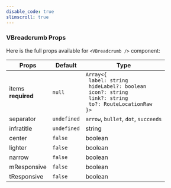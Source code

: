 ```yaml
---
disable_code: true
slimscroll: true
---
```


### VBreadcrumb Props

Here is the full props available for `<VBreadcrumb />` component:

| Props                  | Default                                       | Type                                                                                                                                                                    |
| ---------------------- | --------------------------------------------- | ----------------------------------------------------------------------------------------------------------------------------------------------------------------------- |
| items<br/>**required** | <span class="is-null">`null`</span>           | <span class="is-array">`Array<{`<br/>` label: string`<br/>` hideLabel?: boolean`<br/>` icon?: string`<br/>` link?: string`<br/>` to?: RouteLocationRaw`<br/>`}>`</span> |
| separator              | <span class="is-undefined">`undefined`</span> | `arrow`, `bullet`, `dot`, `succeeds`                                                                                                                                    |
| infratitle             | <span class="is-undefined">`undefined`</span> | string                                                                                                                                                                  |
| center                 | <span class="is-boolean">`false`</span>       | boolean                                                                                                                                                                 |
| lighter                | <span class="is-boolean">`false`</span>       | boolean                                                                                                                                                                 |
| narrow                 | <span class="is-boolean">`false`</span>       | boolean                                                                                                                                                                 |
| mResponsive            | <span class="is-boolean">`false`</span>       | boolean                                                                                                                                                                 |
| tResponsive            | <span class="is-boolean">`false`</span>       | boolean                                                                                                                                                                 |

